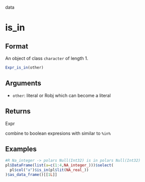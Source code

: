 data

# is_in

## Format

An object of class `character` of length 1.

```r
Expr_is_in(other)
```

## Arguments

- `other`: literal or Robj which can become a literal

## Returns

Expr

combine to boolean expresions with similar to `%in%`

## Examples

```r
#R Na_integer -> polars Null(Int32) is in polars Null(Int32)
pl$DataFrame(list(a=c(1:4,NA_integer_)))$select(
  pl$col("a")$is_in(pl$lit(NA_real_))
)$as_data_frame()[[1L]]
```